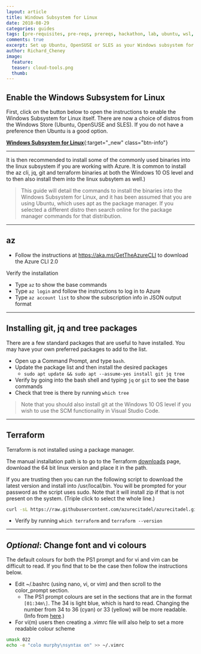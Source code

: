 ```yaml
---
layout: article
title: Windows Subsystem for Linux
date: 2018-08-29
categories: guides
tags: [pre-requisites, pre-reqs, prereqs, hackathon, lab, ubuntu, wsl, lxss]
comments: true
excerpt: Set up Ubuntu, OpenSUSE or SLES as your Windows subsystem for Linux (WSL).
author: Richard_Cheney
image:
  feature:
  teaser: cloud-tools.png
  thumb:
---
```


## Enable the Windows Subsystem for Linux

First, click on the button below to open the instructions to enable the Windows Subsystem for Linux itself.  There are now a choice of distros from the Windows Store (Ubuntu, OpenSUSE and SLES).  If you do not have a preference then Ubuntu is a good option.

[**Windows Subsystem for Linux**](https://docs.microsoft.com/en-gb/windows/wsl/install-win10){:target="_new" class="btn-info"}

----------

It is then recommended to install some of the commonly used binaries into the linux subsystem if you are working with Azure. It is common to install the az cli, jq, git and terraform binaries at both the Windows 10 OS level and to then also install them into the linux subsytem as well.)

> This guide will detail the commands to install the binaries into the Windows Subsystem for Linux, and it has been assumed that you are using Ubuntu, which uses apt as the package manager.  If you selected a different distro then search online for the package manager commands for that distribution.

----------

## az

* Follow the instructions at <https://aka.ms/GetTheAzureCLI> to download the Azure CLI 2.0

Verify the installation

* Type `az` to show the base commands
* Type `az login` and follow the instructions to log in to Azure
* Type `az account list` to show the subscription info in JSON output format

----------

## Installing git, jq and tree packages

There are a few standard packages that are useful to have installed.  You may have your own preferred packages to add to the list.

* Open up a Command Prompt, and type `bash`.
* Update the package list and then install the desired packages
    * `sudo apt update && sudo apt --assume-yes install git jq tree`
* Verify by going into the bash shell and typing `jq` or `git` to see the base commands
* Check that tree is there by running `which tree`

> Note that you should also install git at the Windows 10 OS level if you wish to use the SCM functionality in Visual Studio Code.

----------

## Terraform

Terraform is not installed using a package manager.

The manual installation path is to go to the Terraform [downloads](https://www.terraform.io/downloads.html) page, download the 64 bit linux version and place it in the path.

If you are trusting then you can run the following script to download the latest version and install into /usr/local/bin.  You will be prompted for your password as the script uses sudo. Note that it will install zip if that is not present on the system. (Triple click to select the whole line.)

```bash
curl -sL https://raw.githubusercontent.com/azurecitadel/azurecitadel.github.io/master/workshops/terraform/installLatestTerraform.sh | sudo -E bash -
```

* Verify by running `which terraform` and `terraform --version`

----------

## *Optional*: Change font and vi colours

The default colours for both the PS1 prompt and for vi and vim can be difficult to read.  If you find that to be the case then follow the instructions below.

* Edit ~/.bashrc (using nano, vi, or vim) and then scroll to the color_prompt section.
    * The PS1 prompt colours are set in the sections that are in the format `[01:34m\]`.  The 34 is light blue, which is hard to read.  Changing the number from 34 to 36 (cyan) or 33 (yellow) will be more readable. (Info from [here](http://tldp.org/HOWTO/Bash-Prompt-HOWTO/x329.html).)
* For vi(m) users then creating a .vimrc file will also help to set a more readable colour scheme

```bash
umask 022
echo -e "colo murphy\nsyntax on" >> ~/.vimrc
```